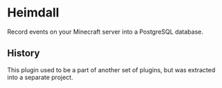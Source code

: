 # Heimdall

Record events on your Minecraft server into a PostgreSQL database.

## History

This plugin used to be a part of another set of plugins, but was extracted into a separate project.
